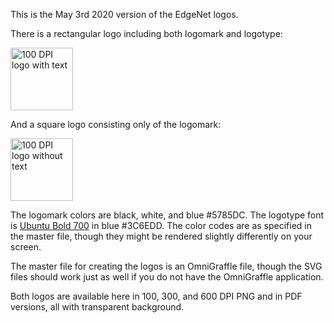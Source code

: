 This is the May 3rd 2020 version of the EdgeNet logos.

There is a rectangular logo including both logomark and logotype:

<img src="edgenet_logo_w_text_100dpi.png" alt="100 DPI logo with text" height="100"/>

And a square logo consisting only of the logomark:

<img src="edgenet_logo_no_text_100dpi.png" alt="100 DPI logo without text" height="100"/>

The logomark colors are black, white, and blue #5785DC. The logotype font is [Ubuntu Bold 700](https://fonts.google.com/specimen/Ubuntu?sidebar.open&selection.family=Ubuntu:wght@700) in blue #3C6EDD. The color codes are as specified in the master file, though they might be rendered slightly differently on your screen.

The master file for creating the logos is an OmniGraffle file, though the SVG files should work just as well if you do not have the OmniGraffle application.

Both logos are available here in 100, 300, and 600 DPI PNG and in PDF versions, all with transparent background.
